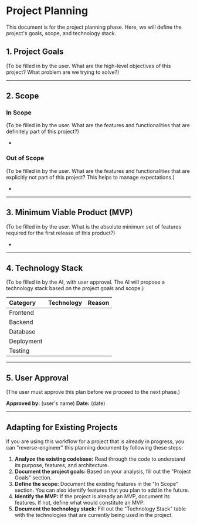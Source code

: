 # Project Planning

This document is for the project planning phase. Here, we will define the project's goals, scope, and technology stack.

## 1. Project Goals

(To be filled in by the user. What are the high-level objectives of this project? What problem are we trying to solve?)

---

## 2. Scope

### In Scope

(To be filled in by the user. What are the features and functionalities that are definitely part of this project?)

*   

### Out of Scope

(To be filled in by the user. What are the features and functionalities that are explicitly not part of this project? This helps to manage expectations.)

*   

---

## 3. Minimum Viable Product (MVP)

(To be filled in by the user. What is the absolute minimum set of features required for the first release of this product?)

*

---

## 4. Technology Stack

(To be filled in by the AI, with user approval. The AI will propose a technology stack based on the project goals and scope.)

| Category      | Technology | Reason |
| :------------ | :--------- | :----- |
| Frontend      |            |        |
| Backend       |            |        |
| Database      |            |        |
| Deployment    |            |        |
| Testing       |            |        |

---

## 5. User Approval

(The user must approve this plan before we proceed to the next phase.)

**Approved by:** (user's name)
**Date:** (date)

---

## Adapting for Existing Projects

If you are using this workflow for a project that is already in progress, you can "reverse-engineer" this planning document by following these steps:

1.  **Analyze the existing codebase:** Read through the code to understand its purpose, features, and architecture.
2.  **Document the project goals:** Based on your analysis, fill out the "Project Goals" section.
3.  **Define the scope:** Document the existing features in the "In Scope" section. You can also identify features that you plan to add in the future.
4.  **Identify the MVP:** If the project is already an MVP, document its features. If not, define what would constitute an MVP.
5.  **Document the technology stack:** Fill out the "Technology Stack" table with the technologies that are currently being used in the project.
